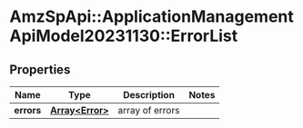 # AmzSpApi::ApplicationManagementApiModel20231130::ErrorList

## Properties
Name | Type | Description | Notes
------------ | ------------- | ------------- | -------------
**errors** | [**Array&lt;Error&gt;**](Error.md) | array of errors | 

